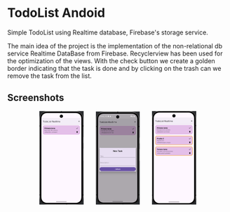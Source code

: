 
# TodoList Andoid

Simple TodoList using Realtime database, Firebase's storage service.


The main idea of the project is the implementation of the non-relational db service Realtime DataBase from Firebase.
Recyclerview has been used for the optimization of the views. With the check button we create a golden border indicating that the task is done and by clicking on the trash can we remove the task from the list.


## Screenshots

<p align="center">
  <img src="/app/screenshots/Screenshot_1.png" alt="Principal Screen" width="20%" style="margin-right: 20dp">
   &nbsp;&nbsp;&nbsp;&nbsp;&nbsp; <!-- 5 espacios no separables -->
  <img src="/app/screenshots/Screenshot_2.png" alt="Principal Screen" width="20%" style="margin-right: 20dp">
   &nbsp;&nbsp;&nbsp;&nbsp;&nbsp; <!-- 5 espacios no separables -->
  <img src="/app/screenshots/Screenshot_4.png" alt="Detail Screen" width="20%">
</p>


